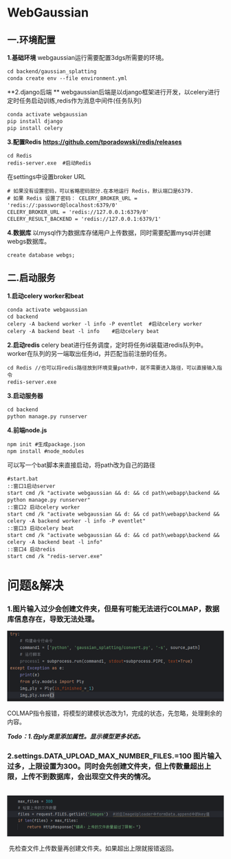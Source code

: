 # WebGaussian

## 一.环境配置

**1.基础环境**  webgaussian运行需要配置3dgs所需要的环境。

```
cd backend/gaussian_splatting
conda create env --file environment.yml
```

**2.django后端 **  webgaussian后端是以django框架进行开发，以celery进行定时任务启动训练,redis作为消息中间件(任务队列)

```
conda activate webgaussian
pip install django
pip install celery
```

**3.配置Redis**    **https://github.com/tporadowski/redis/releases**

```
cd Redis
redis-server.exe  #启动Redis
```

在settings中设置broker URL

```
# 如果没有设置密码，可以省略密码部分.在本地运行 Redis，默认端口是6379.
# 如果 Redis 设置了密码： CELERY_BROKER_URL = 'redis://:password@localhost:6379/0'
CELERY_BROKER_URL = 'redis://127.0.0.1:6379/0'
CELERY_RESULT_BACKEND = 'redis://127.0.0.1:6379/1'
```

**4.数据库**  以mysql作为数据库存储用户上传数据，同时需要配置mysql并创建webgs数据库。

```
create database webgs;
```



## 二.启动服务

**1.启动celery worker和beat**

```
conda activate webgaussian
cd backend
celery -A backend worker -l info -P eventlet  #启动celery worker
celery -A backend beat -l info    #启动celery beat
```

**2.启动redis**  celery beat进行任务调度，定时将任务id装载进redis队列中。worker在队列的另一端取出任务id，并匹配当前注册的任务。

```
cd Redis //也可以将redis路径放到环境变量path中，就不需要进入路径，可以直接输入指令
redis-server.exe 
```

**3.启动服务器**

```
cd backend
python manage.py runserver
```

**4.前端node.js**

```
npm init #生成package.json
npm install #node_modules
```

可以写一个bat脚本来直接启动，将path改为自己的路径

```
#start.bat
::窗口1启动server
start cmd /k "activate webgaussian && d: && cd path\webapp\backend && python manage.py runserver"
::窗口2 启动celery worker
start cmd /k "activate webgaussian && d: && cd path\webapp\backend && celery -A backend worker -l info -P eventlet"
::窗口3 启动celery beat
start cmd /k "activate webgaussian && d: && cd path\webapp\backend && celery -A backend beat -l info"
::窗口4 启动redis
start cmd /k "redis-server.exe"    
```





# 问题&解决

### 1.图片输入过少会创建文件夹，但是有可能无法进行COLMAP，数据库信息存在，导致无法处理。

![image-20240606110249236](assets/image-20240606110249236.png)

​	COLMAP指令报错，将模型的建模状态改为1，完成的状态，先忽略，处理剩余的内容。

​	***Todo：1.在ply类里添加属性。显示模型更多状态。***

### 2.settings.DATA_UPLOAD_MAX_NUMBER_FILES.=100 图片输入过多，上限设置为300。同时会先创建文件夹，但上传数量超出上限，上传不到数据库，会出现空文件夹的情况。

​					![image-20240606110517862](assets/image-20240606110517862.png)

​	先检查文件上传数量再创建文件夹。如果超出上限就报错返回。
